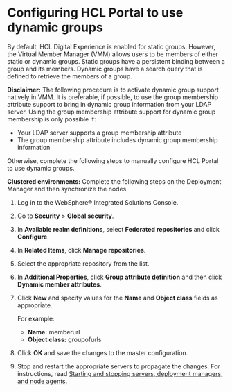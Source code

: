 # Configuring HCL Portal to use dynamic groups

By default, HCL Digital Experience is enabled for static groups. However, the Virtual Member Manager (VMM) allows users to be members of either static or dynamic groups. Static groups have a persistent binding between a group and its members. Dynamic groups have a search query that is defined to retrieve the members of a group.

**Disclaimer:** The following procedure is to activate dynamic group support natively in VMM. It is preferable, if possible, to use the group membership attribute support to bring in dynamic group information from your LDAP server. Using the group membership attribute support for dynamic group membership is only possible if:

-   Your LDAP server supports a group membership attribute
-   The group membership attribute includes dynamic group membership information

Otherwise, complete the following steps to manually configure HCL Portal to use dynamic groups.

**Clustered environments:** Complete the following steps on the Deployment Manager and then synchronize the nodes.

1.  Log in to the WebSphere® Integrated Solutions Console.

2.  Go to **Security** \> **Global security**.

3.  In **Available realm definitions**, select **Federated repositories** and click **Configure**.

4.  In **Related Items**, click **Manage repositories**.

5.  Select the appropriate repository from the list.

6.  In **Additional Properties**, click **Group attribute definition** and then click **Dynamic member attributes**.

7.  Click **New** and specify values for the **Name** and **Object class** fields as appropriate.

    For example:

    -   **Name:** memberurl
    -   **Object class:** groupofurls

8.  Click **OK** and save the changes to the master configuration.

9.  Stop and restart the appropriate servers to propagate the changes. For instructions, read [Starting and stopping servers, deployment managers, and node agents](../../../../../stopstart.md).



